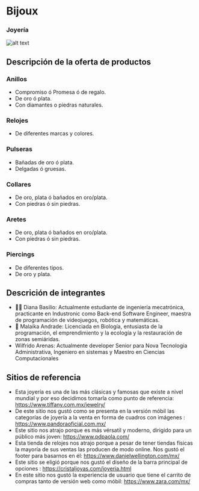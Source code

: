 # Bijoux 

### Joyería

![alt text](https://github.com/dianabasilio/grupo_3_Bijoux/blob/master/Logo,colores,%20tipograf%C3%ADa/1.png?raw=true)


## Descripción de la oferta de productos

### Anillos
- Compromiso ó Promesa ó de regalo.
- De oro ó plata.
- Con diamantes o piedras naturales.

### Relojes
- De diferentes marcas y colores.

### Pulseras
- Bañadas de oro ó plata.
- Delgadas ó gruesas.

### Collares
- De oro, plata ó bañados en oro/plata.
- Con piedras ó sin piedras.

### Aretes
- De oro, plata ó bañados en oro/plata.
- Con piedras ó sin piedras.

### Piercings
- De diferentes tipos.
- De oro y plata.

## Descrición de integrantes

- 👩‍💻 Diana Basilio: Actualmente estudiante de ingeniería mecatrónica, practicante en Industronic como Back-end Software Engineer, maestra de programación de videojuegos, robótica y matemáticas.
 - 🌵 Malaika Andrade: Licenciada en Biología,  entusiasta de la programación, el emprendimiento y la ecología y la restauración de zonas semiáridas.
- Wilfrido Arenas: Actualmente developer Senior para Nova Tecnologia Administrativa, Ingeniero en sistemas y Maestro en Ciencias Computacionales

 ## Sitios de referencia

- Esta joyería es una de las más clásicas y famosas que existe a nivel mundial y por eso decidimos tomarla como punto de referencia: https://www.tiffany.com.mx/jewelry/
- De este sitio nos gustó como se presenta en la versión móbil las categorías de joyería a la venta en forma de cuadros con imágenes : https://www.pandoraoficial.com.mx/
- Este sitio nos atrajo porque es más vérsatil y moderno, dirigido para un público más joven: https://www.pdpaola.com/
- Esta tienda de relojes nos atrajo porque a pesar de tener tiendas físicas la mayoría de sus ventas las producen de modo online. Nos gustó el footer para basarnos en él: https://www.danielwellington.com/mx/
- Este sitio se eligió porque nos gustó el diseño de la barra principal de opciones : https://cristaljoyas.com/joyeria.html
- En este sitio nos gustó la experiencia de usuario que tiene el carrito de compras tanto de versión web como móbil: https://www.zara.com/mx/

